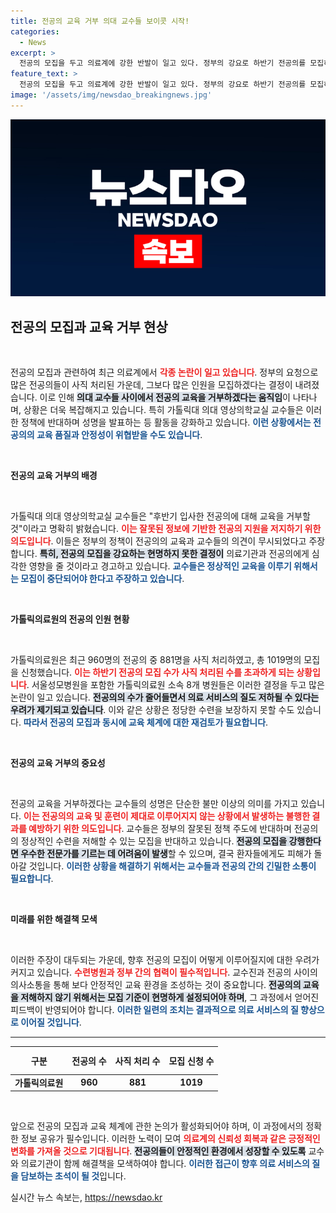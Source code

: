 ```yaml
---
title: 전공의 교육 거부 의대 교수들 보이콧 시작!
categories:
  - News
excerpt: >
  전공의 모집을 두고 의료계에 강한 반발이 일고 있다. 정부의 강요로 하반기 전공의를 모집하려는 수련병원에 교수들이 교육 거부 의사를 밝히며, 잘못된 정책에 맞서 싸우겠다고 선언했다. 긴장감이 고조되는 상황 속, 이들의 결정이 전공의 수련에 미칠 영향은?
feature_text: >
  전공의 모집을 두고 의료계에 강한 반발이 일고 있다. 정부의 강요로 하반기 전공의를 모집하려는 수련병원에 교수들이 교육 거부 의사를 밝히며, 잘못된 정책에 맞서 싸우겠다고 선언했다. 긴장감이 고조되는 상황 속, 이들의 결정이 전공의 수련에 미칠 영향은?
image: '/assets/img/newsdao_breakingnews.jpg'
---
```


<p><img src="/assets/img/newsdao_breakingnews.jpg" alt="cryptoinkorea 속보" /></p>

<h2 data-ke-size="size26">전공의 모집과 교육 거부 현상</h2>

<p data-ke-size="size16">&nbsp;</p>

<p>전공의 모집과 관련하여 최근 의료계에서 <b><span style="color: #ee2323;">각종 논란이 일고 있습니다</span></b>. 정부의 요청으로 많은 전공의들이 사직 처리된 가운데, 그보다 많은 인원을 모집하겠다는 결정이 내려졌습니다. 이로 인해 <b><span style="background-color: #21538527;">의대 교수들 사이에서 전공의 교육을 거부하겠다는 움직임</span></b>이 나타나며, 상황은 더욱 복잡해지고 있습니다. 특히 가톨릭대 의대 영상의학교실 교수들은 이러한 정책에 반대하며 성명을 발표하는 등 활동을 강화하고 있습니다. <b><span style="color: #1a5490;">이런 상황에서는 전공의의 교육 품질과 안정성이 위협받을 수도 있습니다</span></b>.</p>

<p data-ke-size="size16">&nbsp;</p>

<p><b>전공의 교육 거부의 배경</b></p>

<p data-ke-size="size16">&nbsp;</p>

<p>가톨릭대 의대 영상의학교실 교수들은 "후반기 입사한 전공의에 대해 교육을 거부할 것"이라고 명확히 밝혔습니다. <b><span style="color: #ee2323;">이는 잘못된 정보에 기반한 전공의 지원을 저지하기 위한 의도입니다</span></b>. 이들은 정부의 정책이 전공의의 교육과 교수들의 의견이 무시되었다고 주장합니다. <b><span style="background-color: #21538527;">특히, 전공의 모집을 강요하는 현명하지 못한 결정이</span></b> 의료기관과 전공의에게 심각한 영향을 줄 것이라고 경고하고 있습니다. <b><span style="color: #1a5490;">교수들은 정상적인 교육을 이루기 위해서는 모집이 중단되어야 한다고 주장하고 있습니다</span></b>.</p>

<p data-ke-size="size16">&nbsp;</p>

<p><b>가톨릭의료원의 전공의 인원 현황</b></p>

<p data-ke-size="size16">&nbsp;</p>

<p>가톨릭의료원은 최근 960명의 전공의 중 881명을 사직 처리하였고, 총 1019명의 모집을 신청했습니다. <b><span style="color: #ee2323;">이는 하반기 전공의 모집 수가 사직 처리된 수를 초과하게 되는 상황입니다</span></b>. 서울성모병원을 포함한 가톨릭의료원 소속 8개 병원들은 이러한 결정을 두고 많은 논란이 일고 있습니다. <b><span style="background-color: #21538527;">전공의의 수가 줄어들면서 의료 서비스의 질도 저하될 수 있다는 우려가 제기되고 있습니다</span></b>. 이와 같은 상황은 정당한 수련을 보장하지 못할 수도 있습니다. <b><span style="color: #1a5490;">따라서 전공의 모집과 동시에 교육 체계에 대한 재검토가 필요합니다</span></b>.</p>

<p data-ke-size="size16">&nbsp;</p>

<p><b>전공의 교육 거부의 중요성</b></p>

<p data-ke-size="size16">&nbsp;</p>

<p>전공의 교육을 거부하겠다는 교수들의 성명은 단순한 불만 이상의 의미를 가지고 있습니다. <b><span style="color: #ee2323;">이는 전공의의 교육 및 훈련이 제대로 이루어지지 않는 상황에서 발생하는 불행한 결과를 예방하기 위한 의도입니다</span></b>. 교수들은 정부의 잘못된 정책 주도에 반대하며 전공의의 정상적인 수련을 저해할 수 있는 모집을 반대하고 있습니다. <b><span style="background-color: #21538527;">전공의 모집을 강행한다면 우수한 전문가를 기르는 데 어려움이 발생</span></b>할 수 있으며, 결국 환자들에게도 피해가 돌아갈 것입니다. <b><span style="color: #1a5490;">이러한 상황을 해결하기 위해서는 교수들과 전공의 간의 긴밀한 소통이 필요합니다</span></b>.</p>

<p data-ke-size="size16">&nbsp;</p>

<p><b>미래를 위한 해결책 모색</b></p>

<p data-ke-size="size16">&nbsp;</p>

<p>이러한 주장이 대두되는 가운데, 향후 전공의 모집이 어떻게 이루어질지에 대한 우려가 커지고 있습니다. <b><span style="color: #ee2323;">수련병원과 정부 간의 협력이 필수적입니다</span></b>. 교수진과 전공의 사이의 의사소통을 통해 보다 안정적인 교육 환경을 조성하는 것이 중요합니다. <b><span style="background-color: #21538527;">전공의의 교육을 저해하지 않기 위해서는 모집 기준이 현명하게 설정되어야 하며</span></b>, 그 과정에서 얻어진 피드백이 반영되어야 합니다. <b><span style="color: #1a5490;">이러한 일련의 조치는 결과적으로 의료 서비스의 질 향상으로 이어질 것입니다</span></b>.</p>

<hr>

<table style="width: 100%;">
    <thead>
        <tr>
            <th style="text-align: center; height: 37px;"><b>구분</b></th>
            <th style="text-align: center; height: 37px;"><b>전공의 수</b></th>
            <th style="text-align: center; height: 37px;"><b>사직 처리 수</b></th>
            <th style="text-align: center; height: 37px;"><b>모집 신청 수</b></th>
        </tr>
    </thead>
    <tbody>
        <tr>
            <td style="text-align: center; height: 17px;"><b>가톨릭의료원</b></td>
            <td style="text-align: center; height: 17px;"><b>960</b></td>
            <td style="text-align: center; height: 17px;"><b>881</b></td>
            <td style="text-align: center; height: 17px;"><b>1019</b></td>
        </tr>
    </tbody>
</table>

<p data-ke-size="size16">&nbsp;</p>

<p>앞으로 전공의 모집과 교육 체계에 관한 논의가 활성화되어야 하며, 이 과정에서의 정확한 정보 공유가 필수입니다. 이러한 노력이 모여 <b><span style="color: #ee2323;">의료계의 신뢰성 회복과 같은 긍정적인 변화를 가져올 것으로 기대됩니다</span></b>. <b><span style="background-color: #21538527;">전공의들이 안정적인 환경에서 성장할 수 있도록</span></b> 교수와 의료기관이 함께 해결책을 모색하여야 합니다. <b><span style="color: #1a5490;">이러한 접근이 향후 의료 서비스의 질을 담보하는 초석이 될 것</span></b>입니다.</p>
실시간 뉴스 속보는, <a href="https://newsdao.kr" rel="dofollow">https://newsdao.kr</a>


